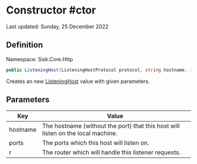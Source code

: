 # Constructor #ctor
Last updated: Sunday, 25 December 2022

## Definition
Namespace: Sisk.Core.Http

```csharp
public ListeningHost(ListeningHostProtocol protocol, string hostname, int[] ports, Router r)
```

Creates an new [ListeningHost](/spec/Sisk/Core/Http/ListeningHost) value with given parameters.

## Parameters

| Key | Value |
| --- | --- |
| hostname | The hostname (without the port) that this host will listen on the local machine. | 
| ports | The ports which this host will listen on. | 
| r | The router which will handle this listener requests. | 

